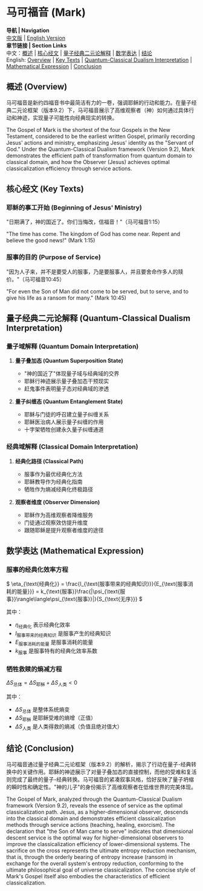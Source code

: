 # 马可福音 (Mark)

**导航 | Navigation**  
[中文版](#马可福音解析) | [English Version](#mark-analysis)  
**章节链接 | Section Links**  
中文：[概述](#概述-overview) | [核心经文](#核心经文-key-texts) | [量子经典二元论解释](#量子经典二元论解释-quantum-classical-dualism-interpretation) | [数学表达](#数学表达-mathematical-expression) | [结论](#结论-conclusion)  
English: [Overview](#概述-overview) | [Key Texts](#核心经文-key-texts) | [Quantum-Classical Dualism Interpretation](#量子经典二元论解释-quantum-classical-dualism-interpretation) | [Mathematical Expression](#数学表达-mathematical-expression) | [Conclusion](#结论-conclusion)

## 概述 (Overview)

马可福音是新约四福音书中最简洁有力的一卷，强调耶稣的行动和能力。在量子经典二元论框架（版本9.2）下，马可福音展示了高维观察者（神）如何通过具体行动和神迹，实现量子可能性向经典现实的转换。

The Gospel of Mark is the shortest of the four Gospels in the New Testament, considered to be the earliest written Gospel, primarily recording Jesus' actions and ministry, emphasizing Jesus' identity as the "Servant of God." Under the Quantum-Classical Dualism framework (Version 9.2), Mark demonstrates the efficient path of transformation from quantum domain to classical domain, and how the Observer (Jesus) achieves optimal classicalization efficiency through service actions.

## 核心经文 (Key Texts)

### 耶稣的事工开始 (Beginning of Jesus' Ministry)
"日期满了，神的国近了。你们当悔改，信福音！"（马可福音1:15）

"The time has come. The kingdom of God has come near. Repent and believe the good news!" (Mark 1:15)

### 服事的目的 (Purpose of Service)
"因为人子来，并不是要受人的服事，乃是要服事人，并且要舍命作多人的赎价。"（马可福音10:45）

"For even the Son of Man did not come to be served, but to serve, and to give his life as a ransom for many." (Mark 10:45)

## 量子经典二元论解释 (Quantum-Classical Dualism Interpretation)

### 量子域解释 (Quantum Domain Interpretation)
1. **量子叠加态 (Quantum Superposition State)**
   - "神的国近了"体现量子域与经典域的交界
   - 耶稣行神迹展示量子叠加态干预现实
   - 赶鬼事件表明量子态对经典域的渗透

2. **量子纠缠态 (Quantum Entanglement State)**
   - 耶稣与门徒的呼召建立量子纠缠关系
   - 耶稣医治病人展示量子纠缠的作用
   - 十字架牺牲创建永久量子纠缠通道

### 经典域解释 (Classical Domain Interpretation)
1. **经典化路径 (Classical Path)**
   - 服事作为最优经典化方法
   - 耶稣教导作为经典化指南
   - 牺牲作为熵减经典化终极路径

2. **观察者维度 (Observer Dimension)**
   - 耶稣作为高维观察者降维服务
   - 门徒通过观察效仿提升维度
   - 跟随耶稣是提升观察者维度的途径

## 数学表达 (Mathematical Expression)

### 服事的经典化效率方程
$`
\eta_{\text{经典化}} = \frac{I_{\text{服事带来的经典知识}}}{E_{\text{服事消耗的能量}}} = k_{\text{服事}}\frac{|\psi_{\text{服事}}\rangle\langle\psi_{\text{服事}}|}{S_{\text{无序}}}
`$

其中：
- $`\eta_{\text{经典化}}`$ 表示经典化效率
- $`I_{\text{服事带来的经典知识}}`$ 是服事产生的经典知识
- $`E_{\text{服事消耗的能量}}`$ 是服事消耗的能量
- $`k_{\text{服事}}`$ 是服事特有的经典化效率系数

### 牺牲救赎的熵减方程
$`
\Delta S_{\text{总体}} = \Delta S_{\text{耶稣}} + \Delta S_{\text{人类}} < 0
`$

其中：
- $`\Delta S_{\text{总体}}`$ 是整体系统熵变
- $`\Delta S_{\text{耶稣}}`$ 是耶稣受难的熵增（正值）
- $`\Delta S_{\text{人类}}`$ 是人类得救的熵减（负值且绝对值大）

## 结论 (Conclusion)

马可福音通过量子经典二元论框架（版本9.2）的解析，揭示了行动在量子-经典转换中的关键作用。耶稣的神迹展示了对量子叠加态的直接控制，而他的受难和复活则完成了最终的量子-经典转换。马可福音的紧凑叙事风格，恰好反映了量子坍缩的瞬时性和确定性。"神的儿子"的身份揭示了高维观察者在低维世界的完美体现。

The Gospel of Mark, analyzed through the Quantum-Classical Dualism framework (Version 9.2), reveals the essence of service as the optimal classicalization path. Jesus, as a higher-dimensional observer, descends into the classical domain and demonstrates efficient classicalization methods through service actions (teaching, healing, exorcism). The declaration that "the Son of Man came to serve" indicates that dimensional descent service is the optimal way for higher-dimensional observers to improve the classicalization efficiency of lower-dimensional systems. The sacrifice on the cross represents the ultimate entropy reduction mechanism, that is, through the orderly bearing of entropy increase (ransom) in exchange for the overall system's entropy reduction, conforming to the ultimate philosophical goal of universe classicalization. The concise style of Mark's Gospel itself also embodies the characteristics of efficient classicalization. 